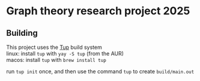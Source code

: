 # Graph theory research project 2025

## Building
This project uses the [Tup](https://gittup.org/tup/) build system  
linux: install `tup` with `yay -S tup` (from the AUR)  
macos: install `tup` with `brew install tup`

run `tup init` once, and then use the command `tup` to create `build/main.out`
